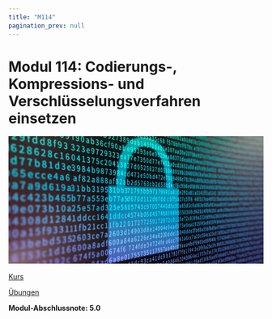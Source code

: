 ```yaml
---
title: "M114"
pagination_prev: null
---
```


# Modul 114: Codierungs-, Kompressions- und Verschlüsselungsverfahren einsetzen

![logo_module](/data/m114/m114_logo.jpg)

[Kurs](./kurs.md)

[Übungen](./uebungen.md)

**Modul-Abschlussnote: 5.0**
